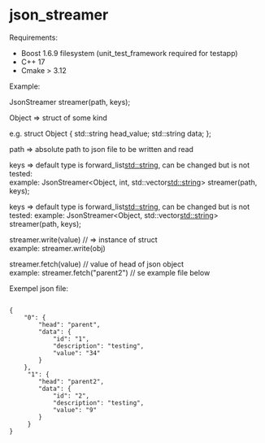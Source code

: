 # json_streamer

Requirements:

* Boost 1.6.9 filesystem (unit_test_framework required for testapp)
* C++ 17
* Cmake > 3.12


Example:


JsonStreamer<Object> streamer(path, keys);

Object => struct of some kind

e.g. struct Object { std::string head_value; std::string data; };

path => absolute path to json file to be written and read

keys => default type is forward_list<std::string>, 
can be changed but is not tested:<br>
    example: JsonStreamer<Object, int, std::vector<std::string>> streamer(path, keys);

keys => default type is forward_list<std::string>, can be changed but is not tested:
    example: JsonStreamer<Object, std::vector<std::string>> streamer(path, keys);

streamer.write(value) //  => instance of struct<br>
    example: streamer.write(obj) 

streamer.fetch(value) // value of head of json object<br>
    example: streamer.fetch("parent2") // se example file below


Exempel json file:
<pre><code>
{
    "0": {
        "head": "parent",
        "data": {
            "id": "1",
            "description": "testing",
            "value": "34"
        }
    },
     "1": {
        "head": "parent2",
        "data": {
            "id": "2",
            "description": "testing",
            "value": "9"
        }
     }
}
</code></pre>
